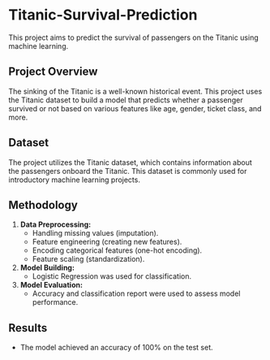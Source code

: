 # Titanic-Survival-Prediction
This project aims to predict the survival of passengers on the Titanic using machine learning.

## Project Overview
The sinking of the Titanic is a well-known historical event. This project uses the Titanic dataset to build a model that predicts whether a passenger survived or not based on various features like age, gender, ticket class, and more.

## Dataset
The project utilizes the Titanic dataset, which contains information about the passengers onboard the Titanic. This dataset is commonly used for introductory machine learning projects.

## Methodology
1. **Data Preprocessing:** 
    * Handling missing values (imputation).
    * Feature engineering (creating new features).
    * Encoding categorical features (one-hot encoding).
    * Feature scaling (standardization).
2. **Model Building:**
    * Logistic Regression was used for classification.
3. **Model Evaluation:**
    * Accuracy and classification report were used to assess model performance.

## Results
* The model achieved an accuracy of 100% on the test set.
